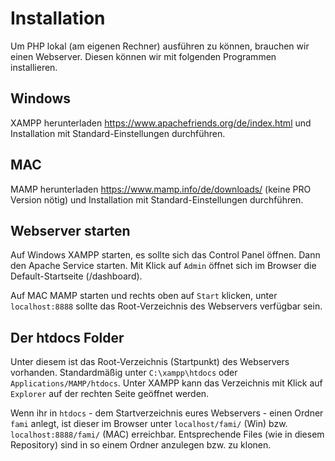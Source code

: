 # Installation

Um PHP lokal (am eigenen Rechner) ausführen zu können, brauchen wir einen Webserver. Diesen können wir mit folgenden Programmen installieren.

## Windows

XAMPP herunterladen https://www.apachefriends.org/de/index.html und Installation mit Standard-Einstellungen durchführen.

## MAC
MAMP herunterladen https://www.mamp.info/de/downloads/ (keine PRO Version nötig) und Installation mit Standard-Einstellungen durchführen.

## Webserver starten

Auf Windows XAMPP starten, es sollte sich das Control Panel öffnen. Dann den Apache Service starten. Mit Klick auf `Admin` öffnet sich im Browser die Default-Startseite (/dashboard).

Auf MAC MAMP starten und rechts oben auf `Start` klicken, unter `localhost:8888` sollte das Root-Verzeichnis des Webservers verfügbar sein.

## Der htdocs Folder
Unter diesem ist das Root-Verzeichnis (Startpunkt) des Webservers vorhanden. Standardmäßig unter `C:\xampp\htdocs` oder `Applications/MAMP/htdocs`. Unter XAMPP kann das Verzeichnis mit Klick auf `Explorer` auf der rechten Seite geöffnet werden.

Wenn ihr in `htdocs` - dem Startverzeichnis eures Webservers - einen Ordner `fami` anlegt, ist dieser im Browser unter `localhost/fami/` (Win) bzw. `localhost:8888/fami/` (MAC) erreichbar. Entsprechende Files (wie in diesem Repository) sind in so einem Ordner anzulegen bzw. zu klonen.